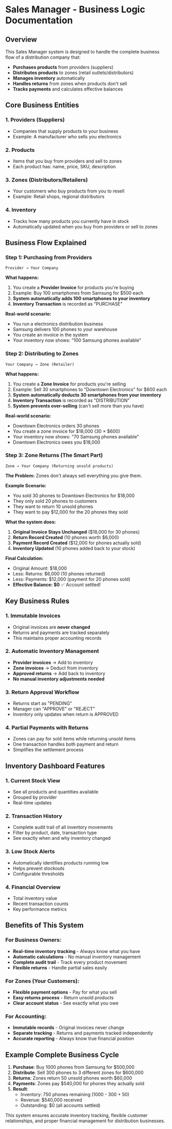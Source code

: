 # Sales Manager - Business Logic Documentation

## Overview

This Sales Manager system is designed to handle the complete business flow of a distribution company that:
- **Purchases products** from providers (suppliers)
- **Distributes products** to zones (retail outlets/distributors)
- **Manages inventory** automatically
- **Handles returns** from zones when products don't sell
- **Tracks payments** and calculates effective balances

## Core Business Entities

### 1. **Providers** (Suppliers)
- Companies that supply products to your business
- Example: A manufacturer who sells you electronics

### 2. **Products**
- Items that you buy from providers and sell to zones
- Each product has: name, price, SKU, description

### 3. **Zones** (Distributors/Retailers)
- Your customers who buy products from you to resell
- Example: Retail shops, regional distributors

### 4. **Inventory**
- Tracks how many products you currently have in stock
- Automatically updated when you buy from providers or sell to zones

## Business Flow Explained

### Step 1: Purchasing from Providers

```
Provider → Your Company
```

**What happens:**
1. You create a **Provider Invoice** for products you're buying
2. Example: Buy 100 smartphones from Samsung for $500 each
3. **System automatically adds 100 smartphones to your inventory**
4. **Inventory Transaction** is recorded as "PURCHASE"

**Real-world scenario:**
- You run a electronics distribution business
- Samsung delivers 100 phones to your warehouse
- You create an invoice in the system
- Your inventory now shows: "100 Samsung phones available"

### Step 2: Distributing to Zones

```
Your Company → Zone (Retailer)
```

**What happens:**
1. You create a **Zone Invoice** for products you're selling
2. Example: Sell 30 smartphones to "Downtown Electronics" for $600 each
3. **System automatically deducts 30 smartphones from your inventory**
4. **Inventory Transaction** is recorded as "DISTRIBUTION"
5. **System prevents over-selling** (can't sell more than you have)

**Real-world scenario:**
- Downtown Electronics orders 30 phones
- You create a zone invoice for $18,000 (30 × $600)
- Your inventory now shows: "70 Samsung phones available"
- Downtown Electronics owes you $18,000

### Step 3: Zone Returns (The Smart Part)

```
Zone → Your Company (Returning unsold products)
```

**The Problem:** Zones don't always sell everything you give them.

**Example Scenario:**
- You sold 30 phones to Downtown Electronics for $18,000
- They only sold 20 phones to customers
- They want to return 10 unsold phones
- They want to pay $12,000 for the 20 phones they sold

**What the system does:**
1. **Original Invoice Stays Unchanged** ($18,000 for 30 phones)
2. **Return Record Created** (10 phones worth $6,000)
3. **Payment Record Created** ($12,000 for phones actually sold)
4. **Inventory Updated** (10 phones added back to your stock)

**Final Calculation:**
- Original Amount: $18,000
- Less: Returns: $6,000 (10 phones returned)
- Less: Payments: $12,000 (payment for 20 phones sold)
- **Effective Balance: $0** ✅ Account settled!

## Key Business Rules

### 1. **Immutable Invoices**
- Original invoices are **never changed**
- Returns and payments are tracked separately
- This maintains proper accounting records

### 2. **Automatic Inventory Management**
- **Provider invoices** → Add to inventory
- **Zone invoices** → Deduct from inventory  
- **Approved returns** → Add back to inventory
- **No manual inventory adjustments needed**

### 3. **Return Approval Workflow**
- Returns start as "PENDING"
- Manager can "APPROVE" or "REJECT"
- Inventory only updates when return is APPROVED

### 4. **Partial Payments with Returns**
- Zones can pay for sold items while returning unsold items
- One transaction handles both payment and return
- Simplifies the settlement process

## Inventory Dashboard Features

### 1. **Current Stock View**
- See all products and quantities available
- Grouped by provider
- Real-time updates

### 2. **Transaction History**
- Complete audit trail of all inventory movements
- Filter by product, date, transaction type
- See exactly when and why inventory changed

### 3. **Low Stock Alerts**
- Automatically identifies products running low
- Helps prevent stockouts
- Configurable thresholds

### 4. **Financial Overview**
- Total inventory value
- Recent transaction counts
- Key performance metrics

## Benefits of This System

### For Business Owners:
- **Real-time inventory tracking** - Always know what you have
- **Automatic calculations** - No manual inventory management
- **Complete audit trail** - Track every product movement
- **Flexible returns** - Handle partial sales easily

### For Zones (Your Customers):
- **Flexible payment options** - Pay for what you sell
- **Easy returns process** - Return unsold products
- **Clear account status** - See exactly what you owe

### For Accounting:
- **Immutable records** - Original invoices never change
- **Separate tracking** - Returns and payments tracked independently
- **Accurate reporting** - Always know true financial position

## Example Complete Business Cycle

1. **Purchase**: Buy 1000 phones from Samsung for $500,000
2. **Distribute**: Sell 300 phones to 3 different zones for $600,000
3. **Returns**: Zones return 50 unsold phones worth $60,000
4. **Payments**: Zones pay $540,000 for phones they actually sold
5. **Result**: 
   - Inventory: 750 phones remaining (1000 - 300 + 50)
   - Revenue: $540,000 received
   - Outstanding: $0 (all accounts settled)

This system ensures accurate inventory tracking, flexible customer relationships, and proper financial management for distribution businesses.
